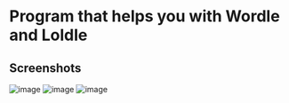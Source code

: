 # Program that helps you with Wordle and Loldle
## Screenshots
![image](https://user-images.githubusercontent.com/54506719/232103939-c86b8167-dd20-4eb1-8498-d01c2cb430ea.png)
![image](https://user-images.githubusercontent.com/54506719/232104182-1cd861b4-d776-4079-bd93-b21a93f8f201.png)
![image](https://user-images.githubusercontent.com/54506719/232104343-5fe30011-5473-4836-936d-9d935e77170e.png)
